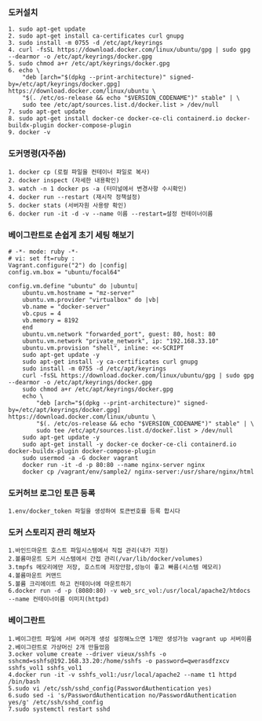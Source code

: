 ### 도커설치
	1. sudo apt-get update
    2. sudo apt-get install ca-certificates curl gnupg
    3. sudo install -m 0755 -d /etc/apt/keyrings
    4. curl -fsSL https://download.docker.com/linux/ubuntu/gpg | sudo gpg --dearmor -o /etc/apt/keyrings/docker.gpg
    5. sudo chmod a+r /etc/apt/keyrings/docker.gpg
    6. echo \
        "deb [arch="$(dpkg --print-architecture)" signed-by=/etc/apt/keyrings/docker.gpg] https://download.docker.com/linux/ubuntu \
        "$(. /etc/os-release && echo "$VERSION_CODENAME")" stable" | \
        sudo tee /etc/apt/sources.list.d/docker.list > /dev/null     
    7. sudo apt-get update     
    8. sudo apt-get install docker-ce docker-ce-cli containerd.io docker-buildx-plugin docker-compose-plugin
    9. docker -v

### 도커명령(자주씀)

    1. docker cp (로컬 파일을 컨테이너 파일로 복사)
    2. docker inspect (자세한 내용확인)
    3. watch -n 1 docker ps -a (터미널에서 변경사항 수시확인)
    4. docker run --restart (재시작 정책설정)
    5. docker stats (서버자원 사용량 확인)
    6. docker run -it -d -v --name 이름 --restart=설정 컨테이너이름  

### 베이그란트로 손쉽게 초기 세팅 해보기

    # -*- mode: ruby -*-
    # vi: set ft=ruby :
    Vagrant.configure("2") do |config|
    config.vm.box = "ubuntu/focal64"

    config.vm.define "ubuntu" do |ubuntu|
        ubuntu.vm.hostname = "mz-server"
        ubuntu.vm.provider "virtualbox" do |vb|
        vb.name = "docker-server"
        vb.cpus = 4
        vb.memory = 8192
        end
        ubuntu.vm.network "forwarded_port", guest: 80, host: 80
        ubuntu.vm.network "private_network", ip: "192.168.33.10"
        ubuntu.vm.provision "shell", inline: <<-SCRIPT
        sudo apt-get update -y
        sudo apt-get install -y ca-certificates curl gnupg
        sudo install -m 0755 -d /etc/apt/keyrings
        curl -fsSL https://download.docker.com/linux/ubuntu/gpg | sudo gpg --dearmor -o /etc/apt/keyrings/docker.gpg
        sudo chmod a+r /etc/apt/keyrings/docker.gpg
        echo \
            "deb [arch="$(dpkg --print-architecture)" signed-by=/etc/apt/keyrings/docker.gpg] https://download.docker.com/linux/ubuntu \
            "$(. /etc/os-release && echo "$VERSION_CODENAME")" stable" | \
            sudo tee /etc/apt/sources.list.d/docker.list > /dev/null
        sudo apt-get update -y
        sudo apt-get install -y docker-ce docker-ce-cli containerd.io docker-buildx-plugin docker-compose-plugin
        sudo usermod -a -G docker vagrant
        docker run -it -d -p 80:80 --name nginx-server nginx
        docker cp /vagrant/env/sample2/ nginx-server:/usr/share/nginx/html

### 도커허브 로그인 토큰 등록
    1.env/docker_token 파일을 생성하여 토큰번호를 등록 합시다       

### 도커 스토리지 관리 해보자
    1.바인드마운트 호스트 파일시스템에서 직접 관리(내가 지정)
    2.볼륨마운트 도커 시스템에서 간접 관리(/var/lib/docker/volumes)
    3.tmpfs 메모리에만 저장, 호스트에 저장안함,성능이 좋고 빠름(시스템 메모리)
    4.볼륨마운트 커맨드
    5.볼륨 크리에이트 하고 컨테이너에 마운트하기
    6.docker run -d -p (8080:80) -v web_src_vol:/usr/local/apache2/htdocs --name 컨테이너이름 이미지(httpd)

### 베이그란트
    1.베이그란트 파일에 서버 여러개 생성 설정해노으면 1개만 생성가능 vagrant up 서버이름
    2.베이그란트로 가상머신 2개 만들었음
    3.ocker volume create --driver vieux/sshfs -o sshcmd=sshfs@192.168.33.20:/home/sshfs -o password=qwerasdfzxcv sshfs_vol1 sshfs_vol1
    4.docker run -it -v sshfs_vol1:/usr/local/apache2 --name t1 httpd /bin/bash
    5.sudo vi /etc/ssh/sshd_config(PasswordAuthentication yes)
    6.sudo sed -i 's/PasswordAuthentication no/PasswordAuthentication yes/g' /etc/ssh/sshd_config
    7.sudo systemctl restart sshd

